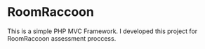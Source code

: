 # RoomRaccoon

This is a simple PHP MVC Framework. I developed this project for RoomRaccoon assessment proccess.
